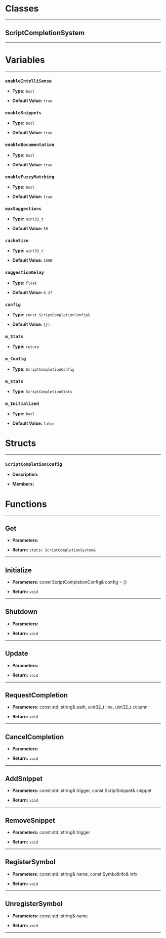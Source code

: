 # Classes
---

## ScriptCompletionSystem
---




# Variables
---

### `enableIntelliSense`

- **Type:** `bool`

- **Default Value:** `true`



### `enableSnippets`

- **Type:** `bool`

- **Default Value:** `true`



### `enableDocumentation`

- **Type:** `bool`

- **Default Value:** `true`



### `enableFuzzyMatching`

- **Type:** `bool`

- **Default Value:** `true`



### `maxSuggestions`

- **Type:** `uint32_t`

- **Default Value:** `50`



### `cacheSize`

- **Type:** `uint32_t`

- **Default Value:** `1000`



### `suggestionDelay`

- **Type:** `float`

- **Default Value:** `0.2f`



### `config`

- **Type:** `const ScriptCompletionConfig&`

- **Default Value:** `{})`



### `m_Stats`

- **Type:** `return`



### `m_Config`

- **Type:** `ScriptCompletionConfig`



### `m_Stats`

- **Type:** `ScriptCompletionStats`



### `m_Initialized`

- **Type:** `bool`

- **Default Value:** `false`




# Structs
---

### `ScriptCompletionConfig`

- **Description:** 

- **Members:**




# Functions
---

## Get



- **Parameters:** 

- **Return:** `static ScriptCompletionSystem&`

---

## Initialize



- **Parameters:** const ScriptCompletionConfig& config = {}

- **Return:** `void`

---

## Shutdown



- **Parameters:** 

- **Return:** `void`

---

## Update



- **Parameters:** 

- **Return:** `void`

---

## RequestCompletion



- **Parameters:** const std::string& path, uint32_t line, uint32_t column

- **Return:** `void`

---

## CancelCompletion



- **Parameters:** 

- **Return:** `void`

---

## AddSnippet



- **Parameters:** const std::string& trigger, const ScriptSnippet& snippet

- **Return:** `void`

---

## RemoveSnippet



- **Parameters:** const std::string& trigger

- **Return:** `void`

---

## RegisterSymbol



- **Parameters:** const std::string& name, const SymbolInfo& info

- **Return:** `void`

---

## UnregisterSymbol



- **Parameters:** const std::string& name

- **Return:** `void`

---
